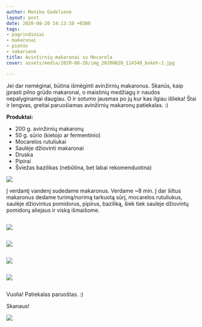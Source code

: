 ```yaml
---
author: Monika Godelienė
layout: post
date: 2020-08-20 14:13:10 +0300
tags:
- pagrindiniai
- makaronai
- pietūs
- vakarienė
title: Avinžirnių makaronai su Mocarela
cover: assets/media/2020-08-20/img_20200820_114349_bokeh-2.jpg

---
```

Jei dar nemėginai, būtina išmėginti avinžirnių makaronus. Skanūs, kaip įprasti pilno grūdo makaronai, o maistinių medžiagų ir naudos nepalyginamai daugiau. O ir sotumo jausmas po jų kur kas ilgiau išlieka! Štai ir lengvas, greitai paruošiamas avinžirnių makaronų patiekalas. :)

**Produktai:**

* 200 g. avinžirnių makaronų
* 50 g. sūrio (kietojo ar fermentinio)
* Mocarelos rutuliukai
* Saulėje džiovinti makaronai
* Druska
* Pipirai
* Šviežas bazilikas (nebūtina, bet labai rekomenduotina)

![](assets/media/2020-08-20/img_20200820_111633_bokeh-2.jpg)

Į verdantį vandenį sudedame makaronus. Verdame \~8 min. Į dar šiltus makaronus dedame turimą/norimą tarkuotą sūrį, mocarelos rutuliukus, saulėje džiovintus pomidorus, pipirus, baziliką, šiek tiek saulėje džiovintų pomidorų aliejaus ir viską išmaišome.

<div class="row">

<div class="six columns" markdown="1">

![](assets/media/2020-08-20/img_20200820_113701_bokeh-2.jpg)

</div>

<div class="six columns" markdown="1">

![](assets/media/2020-08-20/img_20200820_113745_bokeh-2.jpg)

</div>

</div>

<div class="row">

<div class="six columns" markdown="1">

![](assets/media/2020-08-20/img_20200820_113800_bokeh_2.jpg)

</div>

<div class="six columns" markdown="1">

![](assets/media/2020-08-20/img_20200820_113821_bokeh-2.jpg)

</div>

</div>

Vuolia! Patiekalas paruoštas. :)

Skanaus!

![](assets/media/2020-08-20/img_20200820_114315_bokeh-2.jpg)
